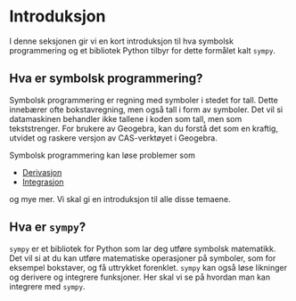 # Introduksjon

I denne seksjonen gir vi en kort introduksjon til hva symbolsk programmering og et bibliotek Python tilbyr for dette formålet kalt `sympy`.

## Hva er symbolsk programmering?

Symbolsk programmering er regning med symboler i stedet for tall. Dette innebærer ofte bokstavregning, men også tall i form av symboler. Det vil si datamaskinen behandler ikke tallene i koden som tall, men som tekststrenger. For brukere av Geogebra, kan du forstå det som en kraftig, utvidet og raskere versjon av CAS-verktøyet i Geogebra. 

Symbolsk programmering kan løse problemer som

- [Derivasjon](./derivasjon)
- [Integrasjon](./integrasjon)
<!-- - [Løse likninger](./likninger)
- [Løse likningssystemer](./likningssystemer)
- Forenkle uttrykk
- Finne grenseverdier -->

og mye mer. Vi skal gi en introduksjon til alle disse temaene. 


## Hva er `sympy`?
`sympy` er et bibliotek for Python som lar deg utføre symbolsk matematikk. Det vil si at du kan utføre matematiske operasjoner på symboler, som for eksempel bokstaver, og få uttrykket forenklet. `sympy` kan også løse likninger og derivere og integrere funksjoner.
Her skal vi se på hvordan man kan integrere med `sympy`.

